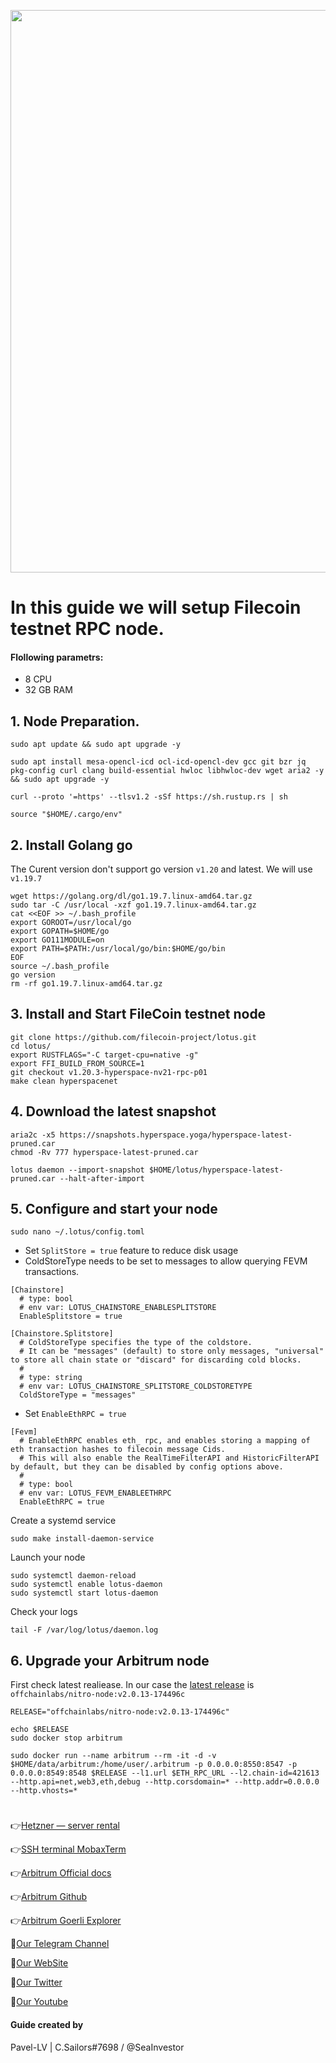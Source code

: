 <p align="center">
 <img src="https://i.postimgafsd.cc/RZdG5Yvq/arbitrum-layer-2-nitro-upgrade-goes-live-ahead-of-ethereum-merge-900x478.jpg"width="900"/></a>
</p>

# In this guide we will setup Filecoin testnet RPC node.

#### Flollowing parametrs:
- 8 CPU 
- 32 GB RAM

## 1. Node Preparation.
```
sudo apt update && sudo apt upgrade -y
```
```
sudo apt install mesa-opencl-icd ocl-icd-opencl-dev gcc git bzr jq pkg-config curl clang build-essential hwloc libhwloc-dev wget aria2 -y && sudo apt upgrade -y
```
```
curl --proto '=https' --tlsv1.2 -sSf https://sh.rustup.rs | sh
```
```
source "$HOME/.cargo/env"
```
## 2. Install Golang go
The Curent version don't support go version `v1.20` and latest. We will use `v1.19.7`
```
wget https://golang.org/dl/go1.19.7.linux-amd64.tar.gz
sudo tar -C /usr/local -xzf go1.19.7.linux-amd64.tar.gz
cat <<EOF >> ~/.bash_profile
export GOROOT=/usr/local/go
export GOPATH=$HOME/go
export GO111MODULE=on
export PATH=$PATH:/usr/local/go/bin:$HOME/go/bin
EOF
source ~/.bash_profile
go version
rm -rf go1.19.7.linux-amd64.tar.gz
```
## 3. Install and Start FileCoin testnet node
```
git clone https://github.com/filecoin-project/lotus.git
cd lotus/
export RUSTFLAGS="-C target-cpu=native -g"
export FFI_BUILD_FROM_SOURCE=1
git checkout v1.20.3-hyperspace-nv21-rpc-p01
make clean hyperspacenet
```
## 4. Download the latest snapshot
```
aria2c -x5 https://snapshots.hyperspace.yoga/hyperspace-latest-pruned.car
chmod -Rv 777 hyperspace-latest-pruned.car
```
```
lotus daemon --import-snapshot $HOME/lotus/hyperspace-latest-pruned.car --halt-after-import
```

## 5. Configure and start your node 
```
sudo nano ~/.lotus/config.toml
```
- Set `SplitStore = true` feature to reduce disk usage
- ColdStoreType needs to be set to messages to allow querying FEVM transactions.
```
[Chainstore]
  # type: bool
  # env var: LOTUS_CHAINSTORE_ENABLESPLITSTORE
  EnableSplitstore = true
 
[Chainstore.Splitstore]
  # ColdStoreType specifies the type of the coldstore.
  # It can be "messages" (default) to store only messages, "universal" to store all chain state or "discard" for discarding cold blocks.
  #
  # type: string
  # env var: LOTUS_CHAINSTORE_SPLITSTORE_COLDSTORETYPE
  ColdStoreType = "messages"
```
- Set `EnableEthRPC = true`
```
[Fevm]
  # EnableEthRPC enables eth_ rpc, and enables storing a mapping of eth transaction hashes to filecoin message Cids.
  # This will also enable the RealTimeFilterAPI and HistoricFilterAPI by default, but they can be disabled by config options above.
  #
  # type: bool
  # env var: LOTUS_FEVM_ENABLEETHRPC
  EnableEthRPC = true
```
Create a systemd service
```
sudo make install-daemon-service
```
Launch your node
```
sudo systemctl daemon-reload
sudo systemctl enable lotus-daemon
sudo systemctl start lotus-daemon
```
Check your logs 
```
tail -F /var/log/lotus/daemon.log
```


## 6. Upgrade your Arbitrum node
First check latest realiease. In our case the [latest release](https://github.com/OffchainLabs/nitro/tags) is `offchainlabs/nitro-node:v2.0.13-174496c`
```
RELEASE="offchainlabs/nitro-node:v2.0.13-174496c"
```
```
echo $RELEASE
sudo docker stop arbitrum
```
```
sudo docker run --name arbitrum --rm -it -d -v $HOME/data/arbitrum:/home/user/.arbitrum -p 0.0.0.0:8550:8547 -p 0.0.0.0:8549:8548 $RELEASE --l1.url $ETH_RPC_URL --l2.chain-id=421613 --http.api=net,web3,eth,debug --http.corsdomain=* --http.addr=0.0.0.0 --http.vhosts=*
```
#

👉[Hetzner — server rental](https://hetzner.cloud/?ref=NY9VHC3PPsL0)

👉[SSH terminal MobaxTerm](https://mobaxterm.mobatek.net/download.html)

👉[Arbitrum Official docs](https://docs.axelar.dev/validator/external-chains/arbitrum)

👉[Arbitrum Github](https://github.com/OffchainLabs/nitro)

👉[Arbitrum Goerli Explorer](https://goerli.arbiscan.io/)

🔰[Our Telegram Channel](https://t.me/CryptoSailorsAnn)

🔰[Our WebSite](cryptosailors.tech)

🔰[Our Twitter](https://twitter.com/Crypto_Sailors)

🔰[Our Youtube](https://www.youtube.com/@CryptoSailors)

#### Guide created by 
Pavel-LV | C.Sailors#7698 / @SeaInvestor
